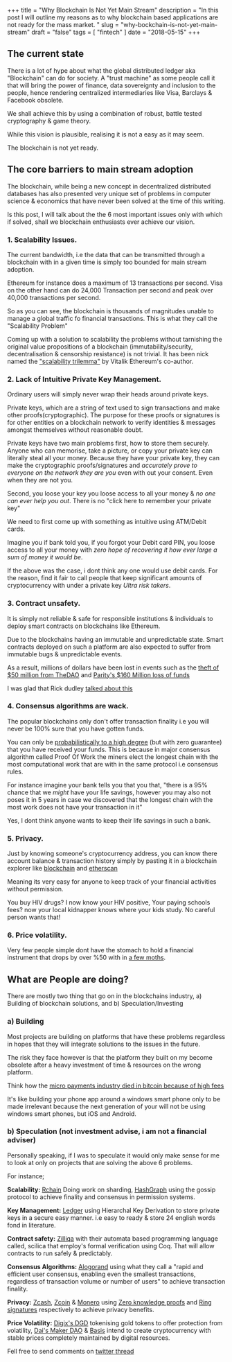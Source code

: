 +++
title = "Why Blockchain Is Not Yet Main Stream"
description = "In this post I will outline my reasons as to why blockchain based applications are not ready for the mass market. "
slug = "why-bockchain-is-not-yet-main-stream"
draft = "false"
tags = [
    "fintech"
]
date = "2018-05-15"
+++

## The current state
There is a lot of hype about what the global distributed ledger aka "Blockchain" can do for society.
A "trust machine" as some people call it that will bring the power of finance, data sovereignty and inclusion to the people,
hence rendering  centralized intermediaries like Visa, Barclays & Facebook obsolete. 

We shall achieve this by using  a combination of robust, battle tested cryptography & game theory.

While  this vision is plausible, realising it is not a easy as it may seem.

The blockchain is not yet ready.


## The core barriers to main stream adoption

The blockchain, while being a new concept in decentralized distributed databases has also presented very unique set of problems in computer science & economics that have never been solved at the time of this writing. 

Is this post, I will talk about the the 6 most important issues only with which if solved, shall we blockchain enthusiasts ever achieve our vision.

### 1. Scalability Issues.

The current bandwidth, i.e the data that can be transmitted through a blockchain with in a given time is simply too bounded for main stream adoption.

Ethereum for instance does a maximum of 13 transactions per second.  Visa on the other hand can do 24,000 Transaction per second and peak over 40,000 transactions per second.

So as you can see, the blockchain is thousands of magnitudes unable to manage a global traffic fo financial transactions.
This is what they call the "Scalability Problem"

Coming up with a solution to scalability the problems without tarnishing the original value propositions of a blockchain (immutability/security, decentralisation & censorship resistance) is not trivial. It has been nick named the ["scalability trilemma"](https://github.com/ethereum/wiki/wiki/Sharding-FAQ#this-sounds-like-theres-some-kind-of-scalability-trilemma-at-play-what-is-this-trilemma-and-can-we-break-through-it) by Vitalik Ethereum's co-author.


### 2. Lack of Intuitive Private Key Management.

Ordinary users will simply never wrap their heads around private keys.

Private keys, which are a string of text  used to sign transactions and make other proofs(cryptographic).
The purpose for these proofs or signatures is for other entities on a blockchain network to verify  identities & messages amongst themselves without reasonable doubt.

Private keys have two main problems first, how to store them securely.  
Anyone who can memorise, take a picture, or copy  your private key can literally steal all your money. 
Because they have your private key, they can make the cryptographic proofs/signatures and *accurately prove to everyone on the network they are you* even with out your consent. Even when they are not you.

Second, you loose your key you loose access to all your money & *no one can ever help you out*.
There is no "click here to remember your private key"


We need to first come up with something as intuitive using ATM/Debit cards.

Imagine you if bank told you, if you forgot your Debit card PIN, you loose access to all your money with *zero hope of recovering it how ever large a sum of money it would be*.

If the above was the case, i dont think any one would use debit cards. For the reason, find it fair to call people that keep significant amounts of cryptocurrency  with under a private key *Ultra risk takers*.


### 3. Contract unsafety.

It is simply not reliable & safe for responsible institutions & individuals to deploy smart contracts on blockchains like Ethereum.

Due to the blockchains having an immutable and unpredictable state. Smart contracts deployed on such a platform are also expected to suffer from immutable bugs & unpredictable events.

As a result, millions of dollars have been lost in events such as the [theft of $50 million from TheDAO](https://www.bloomberg.com/features/2017-the-ether-thief/) and  [ Parity's $160 Million loss of funds](https://www.coindesk.com/startup-lost-160-million-still-wants-shake-ethereum/) 

I was glad that Rick dudley [talked about this](https://youtu.be/1AGHAuWz_4U?t=986) 



### 4. Consensus algorithms are wack.

The popular blockchains only don't offer transaction finality i.e you will never be 100% sure that you have gotten funds.

You can only be [probabilistically to a high degree](https://ethereum.stackexchange.com/questions/319/what-number-of-confirmations-is-considered-secure-in-ethereum) (but with zero guarantee) that you have received your funds. 
This is because in major consensus algorithm called Proof Of Work the miners elect the longest chain with the most computational work 
that are with in the same protocol i.e consensus rules.

For instance imagine  your bank tells you that you that, "there is a 95% chance that we *might* have your life savings, however you may also not poses it in 5 years in case we discovered that the longest chain with the most work does not have your transaction in it"

Yes, I dont think anyone wants to keep their life savings in such a bank.


### 5. Privacy.

Just by knowing someone's cryptocurrency address, you can know there account balance & transaction history simply by pasting it in a blockchain explorer like [blockchain](https://blockchain.info) and [etherscan](https://etherscan.io)

Meaning its very easy for anyone to keep track of your financial activities without permission.

You buy HIV drugs? I now know your HIV positive, Your paying schools fees? now your local kidnapper knows where your kids study.
No careful person wants that!

### 6. Price volatility.

 Very few people simple dont have  the stomach to hold a financial instrument that drops by over %50 with in [a few moths](https://www.cnbc.com/2017/12/26/bitcoin-price-in-2018-could-hit-60000-but-another-crash-is-coming.html).



## What are People are doing?

There are mostly two thing that go on in the blockchains industry, a) Building of blockchain solutions,
and b) Speculation/Investing

### a) Building

Most projects are building on platforms that have these problems regardless in hopes that they will integrate solutions to the issues in the future.

The risk they face however is that the platform they built on my become obsolete after a heavy investment of time & resources on the wrong platform.

Think how the [micro payments industry died in bitcoin because of high fees](https://bitcoinmagazine.com/articles/bitcoin-now-useless-micropayments-solutions-are-coming1/) 

It's like building your phone app around a windows smart phone only to be made irrelevant because the next generation of your will not be using windows smart phones, but iOS and Android.
 

### b) Speculation (not investment advise, i am not a financial adviser)

Personally speaking, if I was to speculate it would only make sense for me to look at only on projects that are solving the above 6 problems.

For instance;

**Scalability:**  [Rchain](https://www.rchain.coop/) Doing work on sharding, [HashGraph](https://www.hederahashgraph.com/) using the gossip protocol to achieve finality and consensus in permission systems.

**Key Management:** [Ledger](https://www.ledgerwallet.com/) using Hierarchal  Key Derivation to store private keys in a secure easy manner. i.e easy to ready & store 24 english words fond in literature.

**Contract safety:** [Zilliqa](http://zilliqa.com) with their automata based programming language called, scilica that employ's formal verification using Coq. That will allow contracts to run safely & predictably.

**Consensus Algorithms:** [Alogorand](https://www.algorand.com/) using what they call a "rapid and efficient user consensus, enabling even the smallest transactions, regardless of transaction volume or number of users" to achieve transaction finality.

**Privacy:** [Zcash](https://z.cash/), [Zcoin](https://zcoin.io/) & [Monero](https://getmonero.org/) using [Zero knowledge proofs](https://en.wikipedia.org/wiki/Zero-knowledge_proof) and [Ring signatures](https://en.wikipedia.org/wiki/Ring_signature) respectively to achieve privacy benefits.

**Price Volatility:** [Digix's DGD](https://digix.global/) tokenising gold tokens to offer protection from volatility, [Dai's Maker DAO](https://makerdao.com/) & [Basis](http://www.basis.io/) intend to create cryptocurrency with stable prices completely maintained by digital resources.

Fell free to send comments on [twitter thread](https://twitter.com/as1ndu/status/997162192133910528)


